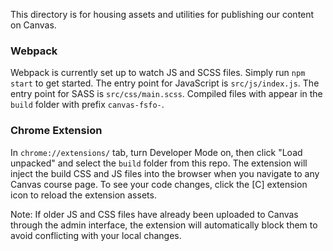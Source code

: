 This directory is for housing assets and utilities for publishing our content on Canvas.

### Webpack

Webpack is currently set up to watch JS and SCSS files. Simply run `npm start` to get started. The entry point for JavaScript is `src/js/index.js`. The entry point for SASS is `src/css/main.scss`. Compiled files with appear in the `build` folder with prefix `canvas-fsfo-`.

### Chrome Extension

In `chrome://extensions/` tab, turn Developer Mode on, then click "Load unpacked" and select the `build` folder from this repo. The extension will inject the build CSS and JS files into the browser when you navigate to any Canvas course page. To see your code changes, click the [C] extension icon to reload the extension assets.

Note: If older JS and CSS files have already been uploaded to Canvas through the admin interface, the extension will automatically block them to avoid conflicting with your local changes.